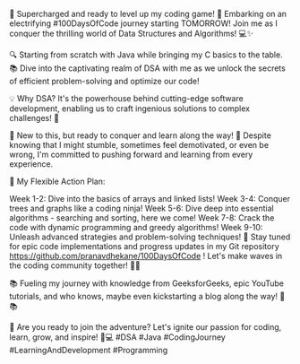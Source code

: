 🚀 Supercharged and ready to level up my coding game! 🌟 Embarking on an electrifying #100DaysOfCode journey starting TOMORROW! Join me as I conquer the thrilling world of Data Structures and Algorithms! 💻✨

🔍 Starting from scratch with Java while bringing my C basics to the table. 📚 Dive into the captivating realm of DSA with me as we unlock the secrets of efficient problem-solving and optimize our code!

💡 Why DSA? It's the powerhouse behind cutting-edge software development, enabling us to craft ingenious solutions to complex challenges! 🚀

👶 New to this, but ready to conquer and learn along the way! 💪 Despite knowing that I might stumble, sometimes feel demotivated, or even be wrong, I'm committed to pushing forward and learning from every experience.

📆 My Flexible Action Plan:

Week 1-2: Dive into the basics of arrays and linked lists!
Week 3-4: Conquer trees and graphs like a coding ninja!
Week 5-6: Dive deep into essential algorithms - searching and sorting, here we come!
Week 7-8: Crack the code with dynamic programming and greedy algorithms!
Week 9-10: Unleash advanced strategies and problem-solving techniques!
📂 Stay tuned for epic code implementations and progress updates in my Git repository https://github.com/pranavdhekane/100DaysOfCode ! Let's make waves in the coding community together! 🌊💥

📚 Fueling my journey with knowledge from GeeksforGeeks, epic YouTube tutorials, and who knows, maybe even kickstarting a blog along the way! 🚀📚

🎉 Are you ready to join the adventure? Let's ignite our passion for coding, learn, grow, and inspire! 💪💻 #DSA #Java #CodingJourney #LearningAndDevelopment #Programming
